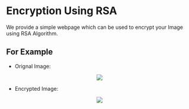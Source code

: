 Encryption Using RSA
====================

We provide a simple webpage which can be used to encrypt your Image using RSA Algorithm.

For Example
-----------
* Orignal Image:
<p align="center">
<img src="https://github.com/Srijith2001/webpage_cryptography/tree/master/img/paris.jpg">
</p>

* Encrypted Image:
<p align="center">
<img src="https://github.com/Srijith2001/webpage_cryptography/tree/master/img/oute.jpg">
</p>